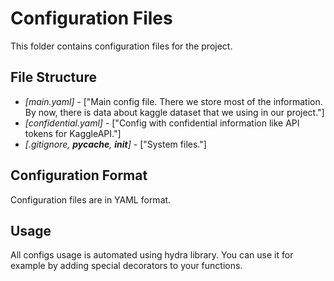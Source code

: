 # Configuration Files

This folder contains configuration files for the project. 

## File Structure

* *[main.yaml]* -  ["Main config file. There we store most of the information. By now, there is data about kaggle dataset that we using in our project."]
* *[confidential.yaml]* -  ["Config with confidential information like API tokens for KaggleAPI."]
* *[.gitignore, __pycache__, __init__]* - ["System files."]

## Configuration Format

Configuration files are in YAML format. 

## Usage

All configs usage is automated using hydra library. You can use it for example by adding special decorators to your functions.


